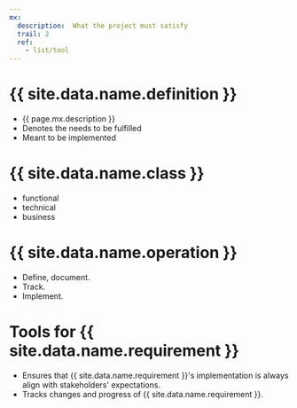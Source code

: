 ```yaml
---
mx:
  description:  What the project must satisfy
  trail: 2
  ref:
    - list/tool
---
```




# {{ site.data.name.definition }}
- {{ page.mx.description }}
- Denotes the needs to be fulfilled
- Meant to be implemented

# {{ site.data.name.class }}
- functional
- technical
- business

# {{ site.data.name.operation }}
- Define, document.
- Track.
- Implement.

# Tools for {{ site.data.name.requirement }}
- Ensures that {{ site.data.name.requirement }}'s implementation is always align with stakeholders' expectations.
- Tracks changes and progress of {{ site.data.name.requirement }}. 

